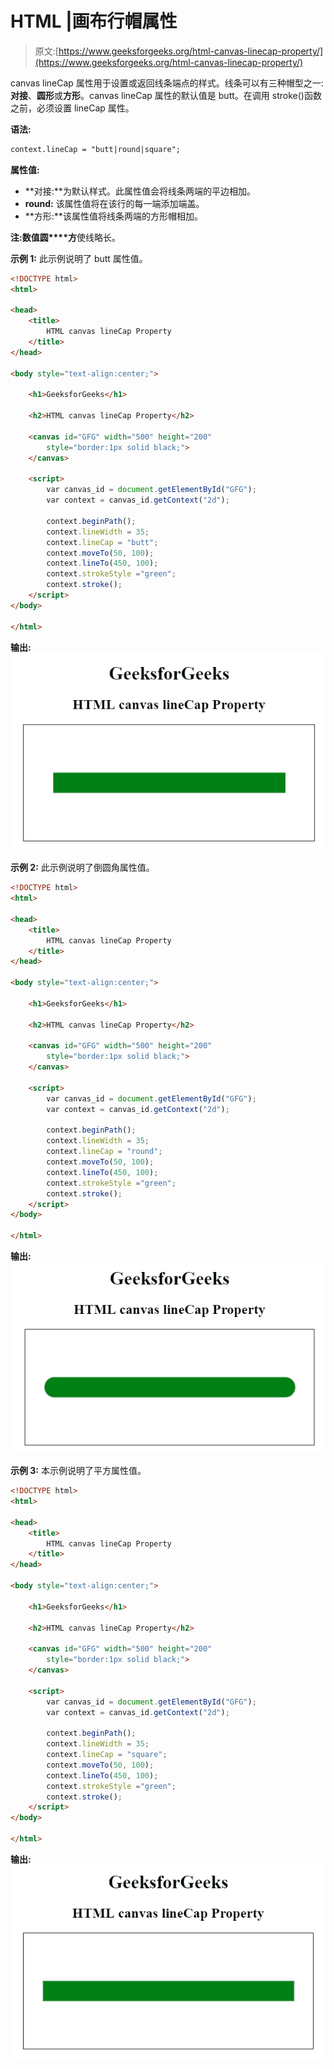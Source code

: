 # HTML |画布行帽属性

> 原文:[https://www.geeksforgeeks.org/html-canvas-linecap-property/](https://www.geeksforgeeks.org/html-canvas-linecap-property/)

canvas lineCap 属性用于设置或返回线条端点的样式。线条可以有三种帽型之一:**对接**、**圆形**或**方形**。canvas lineCap 属性的默认值是 butt。在调用 stroke()函数之前，必须设置 lineCap 属性。

**语法:**

```html
context.lineCap = "butt|round|square";
```

**属性值:**

*   **对接:**为默认样式。此属性值会将线条两端的平边相加。
*   **round:** 该属性值将在该行的每一端添加端盖。
*   **方形:**该属性值将线条两端的方形帽相加。

**注:**数值**圆****方**使线略长。

**示例 1:** 此示例说明了 butt 属性值。

```html
<!DOCTYPE html>
<html>

<head>
    <title>
        HTML canvas lineCap Property
    </title>
</head>

<body style="text-align:center;">

    <h1>GeeksforGeeks</h1>

    <h2>HTML canvas lineCap Property</h2>

    <canvas id="GFG" width="500" height="200"
        style="border:1px solid black;">
    </canvas>

    <script>
        var canvas_id = document.getElementById("GFG");
        var context = canvas_id.getContext("2d");

        context.beginPath();
        context.lineWidth = 35;
        context.lineCap = "butt";
        context.moveTo(50, 100);
        context.lineTo(450, 100);
        context.strokeStyle ="green";
        context.stroke();
    </script>
</body>

</html>                    
```

**输出:**
![](img/7d4937d25e9f67898eb3dac93d3f5b15.png)

**示例 2:** 此示例说明了倒圆角属性值。

```html
<!DOCTYPE html>
<html>

<head>
    <title>
        HTML canvas lineCap Property
    </title>
</head>

<body style="text-align:center;">

    <h1>GeeksforGeeks</h1>

    <h2>HTML canvas lineCap Property</h2>

    <canvas id="GFG" width="500" height="200"
        style="border:1px solid black;">
    </canvas>

    <script>
        var canvas_id = document.getElementById("GFG");
        var context = canvas_id.getContext("2d");

        context.beginPath();
        context.lineWidth = 35;
        context.lineCap = "round";
        context.moveTo(50, 100);
        context.lineTo(450, 100);
        context.strokeStyle ="green";
        context.stroke();
    </script>
</body>

</html>                    
```

**输出:**
![](img/36fa921cec2c3b226081cfd842deb02e.png)

**示例 3:** 本示例说明了平方属性值。

```html
<!DOCTYPE html>
<html>

<head>
    <title>
        HTML canvas lineCap Property
    </title>
</head>

<body style="text-align:center;">

    <h1>GeeksforGeeks</h1>

    <h2>HTML canvas lineCap Property</h2>

    <canvas id="GFG" width="500" height="200"
        style="border:1px solid black;">
    </canvas>

    <script>
        var canvas_id = document.getElementById("GFG");
        var context = canvas_id.getContext("2d");

        context.beginPath();
        context.lineWidth = 35;
        context.lineCap = "square";
        context.moveTo(50, 100);
        context.lineTo(450, 100);
        context.strokeStyle ="green";
        context.stroke();
    </script>
</body>

</html>                    
```

**输出:**
![](img/539f314d7e2659372f7c8b397c52b684.png)